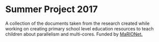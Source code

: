 # Summer Project 2017

A collection of the documents taken from the research created while working on creating primary school level education resources to teach children about parallelism and multi-cores. Funded by [MaRIONet.](http://manycore.org.uk/)
